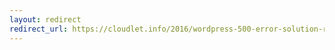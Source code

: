 ```yaml
---
layout: redirect
redirect_url: https://cloudlet.info/2016/wordpress-500-error-solution-record
---
```

